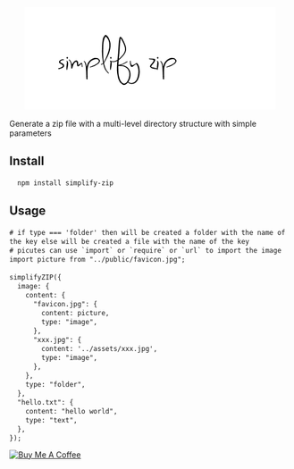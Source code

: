 <span><div align="center">![img](/assets/kv.png)</div></span>

Generate a zip file with a multi-level directory structure with simple parameters

## Install
```bash
  npm install simplify-zip
```

## Usage
```
# if type === 'folder' then will be created a folder with the name of the key else will be created a file with the name of the key
# picutes can use `import` or `require` or `url` to import the image 
import picture from "../public/favicon.jpg";

simplifyZIP({
  image: {
    content: {
      "favicon.jpg": {
        content: picture,
        type: "image",
      },
      "xxx.jpg": {
        content: '../assets/xxx.jpg',
        type: "image",
      },
    },
    type: "folder",
  },
  "hello.txt": {
    content: "hello world",
    type: "text",
  },
});
```

<a href="https://github.com/Simon-He95/sponsor" target="_blank"><img src="https://cdn.buymeacoffee.com/buttons/default-orange.png" alt="Buy Me A Coffee" style="height: 51px !important;width: 217px !important;" ></a>
